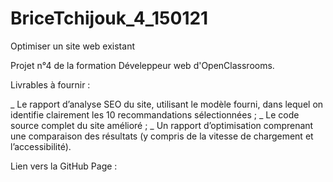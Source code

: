 # BriceTchijouk_4_150121
Optimiser un site web existant

Projet n°4 de la formation Déveleppeur web d'OpenClassrooms.

Livrables à fournir :

_ Le rapport d’analyse SEO du site, utilisant le modèle fourni, dans lequel on identifie clairement les 10 recommandations sélectionnées ;
_ Le code source complet du site amélioré ;
_ Un rapport d’optimisation comprenant une comparaison des résultats (y compris de la vitesse de chargement et l’accessibilité).

Lien vers la GitHub Page : 
